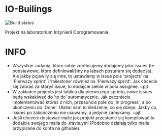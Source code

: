# IO-Builings
![Build status](<https://travis-ci.org/PiotrJTomaszewski/IO-Builings.svg?branch=master>)

Projekt na laboratorium Inżynierii Oprogramowania
# INFO
 - Wszystkie zadania, które sobie zdefiniujemy dodajemy jako issues (te podstawowe, które definiowaliśmy na labach postaram się dodać ja). Ale jakby pojawiły się inne, to ustawiamy w issue pole 'projects' na 'Pierwszy sprint' i 'milestone' również na 'Pierwszy sprint'. Jak chcecie się zabrać za któryś issue, to dodajcie siebie w polu assignee. ~pjt
 - W zakładce projects jest tablica dla pierwszego sprintu, nowe issues będą wskakiwać do 'to do' automatycznie. Jak zaczniecie implementować któreś z nich, przesuńcie pole do 'in progress', a po ukończeniu do 'Done'. Ułatwi nam to śledzenie, co się dzieje. Jakby co, issues po zakończeniu nie usuwamy, a jedynie zamykamy. ~pjt
 - Jeśli chcecie dostawać maile jak projekt przestanie się kompilować to dodajcie swojego maila do .travis.yml (Podobno działają tylko maile przypisane do konta na githubie).
   

